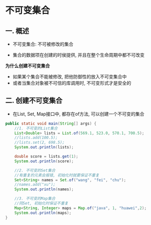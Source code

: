 # 不可变集合

## 一. 概述

- 不可变集合: 不可被修改的集合

- 集合的数据项在创建的时侯提供, 并且在整个生命周期中都不可改变

**为什么创建不可变集合**

- 如果某个集合不能被修改, 把他防御性的放入不可变集合中
- 或者当集合对象被不可信的库调用时, 不可变形式才是安全的

## 二. 创建不可变集合

- 在List, Set, Map接口中, 都存在of方法, 可以创建一个不可变的集合

```java
public static void main(String[] args) {
    //1. 不可变的List集合
    List<Double> lists = List.of(569.1, 523.0, 570.1, 700.5);
    //lists.add(100.5);
    //lists.set(2, 698.5);
    System.out.println(lists);

    double score = lists.get(1);
    System.out.println(score);

    //2. 不可变的Set集合
    //有重复的元素会报错, 初始化时就要保证不重复
    Set<String> names = Set.of("wang", "fei", "chu");
    //names.add("xu");
    System.out.println(names);

    //3. 不可变的Map集合
    //同Set, 初始化时保证不重复
    Map<String, Integer> maps = Map.of("java", 1, "huawei",2);
    System.out.println(maps);
}
```